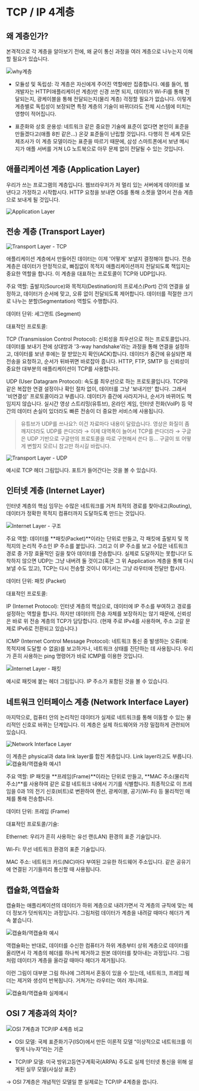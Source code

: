 
# TCP / IP 4계층
## 왜 계층인가?


본격적으로 각 계층을 알아보기 전에, 왜 굳이 통신 과정을 여러 계층으로 나누는지 이해할 필요가 있습니다.

![why계층](src/Slide4.jpg)
- 모듈성 및 독립성: 각 계층은 자신에게 주어진 역할에만 집중합니다. 예를 들어, 웹 개발자는 HTTP(애플리케이션 계층)만 신경 쓰면 되지, 데이터가 Wi-Fi를 통해 전달되는지, 광케이블을 통해 전달되는지(물리 계층) 걱정할 필요가 없습니다. 이렇게 계층별로 독립성이 보장되면 특정 계층의 기술이 바뀌더라도 전체 시스템에 미치는 영향이 적어집니다.

- 표준화와 상호 운용성: 네트워크 같은 중요한 기술에 표준이 없다면 본인이 표준을 만들겠다고(애플 8핀 같은...) 온갖 표준들이 난립할 것입니다. 다행히 전 세계 모든 제조사가 이 계층 모델이라는 표준을 따르기 때문에, 삼성 스마트폰에서 보낸 메시지가 애플 서버를 거쳐 LG 노트북으로 아무 문제 없이 전달될 수 있는 것입니다.


## 애플리케이션 계층 (Application Layer)

우리가 쓰는 프로그램의 계층입니다.
웹브라우저가 저 멀리 있는 서버에게 데이터를 보낸다고 가정하고 시작합시다.
HTTP 요청을 보내면 OS를 통해 소켓을 열어서 전송 계층으로 보내게 될 것입니다.

![Application Layer](src/Slide5.jpg)
## 전송 계층 (Transport Layer)
![Transport Layer - TCP](src/Slide6.jpg)

애플리케이션 계층에서 만들어진 데이터는 이제 '어떻게' 보낼지 결정해야 합니다. 전송 계층은 데이터가 안정적으로, 빠짐없이 목적지 애플리케이션까지 전달되도록 책임지는 중요한 역할을 합니다. 이 계층을 대표하는 프로토콜이 TCP와 UDP입니다.


주요 역할: 출발지(Source)와 목적지(Destination)의 프로세스(Port) 간의 연결을 설정하고, 데이터가 순서에 맞고, 오류 없이 전달되도록 제어합니다. 데이터를 적절한 크기로 나누는 분할(Segmentation) 역할도 수행합니다.


데이터 단위: 세그먼트 (Segment)

대표적인 프로토콜:


TCP (Transmission Control Protocol): 신뢰성을 최우선으로 하는 프로토콜입니다. 데이터를 보내기 전에 상대방과 '3-way handshake'라는 과정을 통해 연결을 설정하고, 데이터를 보낸 후에는 잘 받았는지 확인(ACK)합니다. 데이터가 중간에 유실되면 재전송을 요청하고, 순서가 뒤바뀌면 바로잡아 줍니다. HTTP, FTP, SMTP 등 신뢰성이 중요한 대부분의 애플리케이션이 TCP를 사용합니다.


UDP (User Datagram Protocol): 속도를 최우선으로 하는 프로토콜입니다. TCP와 같은 복잡한 연결 설정이나 확인 절차 없이, 데이터를 그냥 '보내기만' 합니다. 그래서 '비연결성' 프로토콜이라고 부릅니다. 데이터가 중간에 사라지거나, 순서가 바뀌어도 책임지지 않습니다. 실시간 영상 스트리밍(유튜브), 온라인 게임, 인터넷 전화(VoIP) 등 약간의 데이터 손실이 있더라도 빠른 전송이 더 중요한 서비스에 사용됩니다.


> 유튜브가 UDP를 쓰나요?: 이건 자료마다 내용이 달랐습니다. 영상은 화질이 좀 깨지더라도 UDP를 쓴다더라 → 이제 대역폭이 늘어서 TCP를 쓴다더라 → 구글은 UDP 기반으로 구글만의 프로토콜을 따로 구현해서 쓴다 등... 구글이 또 어떻게 변할지 모르니 참고만 하시길 바랍니다.

![Transport Layer - UDP](src/Slide7.jpg)

예시로 TCP 헤더 그림입니다. 포트가 들어간다는 것을 볼 수 있습니다.

## 인터넷 계층 (Internet Layer)

인터넷 계층의 핵심 임무는 수많은 네트워크를 거쳐 최적의 경로를 찾아내고(Routing), 데이터가 정확한 목적지 컴퓨터까지 도달하도록 만드는 것입니다.

![Internet Layer - 구조](src/Slide8.jpg)

주요 역할: 데이터를 **패킷(Packet)**이라는 단위로 만들고, 각 패킷에 출발지 및 목적지의 논리적 주소인 IP 주소를 붙입니다. 그리고 이 IP 주소를 보고 수많은 네트워크 경로 중 가장 효율적인 길을 찾아 데이터를 전송합니다.
실제로 도달하지는 못합니다! 도착하지 않으면 UDP는 그냥 내버려 둘 것이고(혹은 그 위 Application 계층을 통해 다시 보낼 수도 있고), TCP는 다시 전송할 것이니 여기서는 그냥 라우터에 전달만 합시다.

데이터 단위: 패킷 (Packet)

대표적인 프로토콜:

IP (Internet Protocol): 인터넷 계층의 핵심으로, 데이터에 IP 주소를 부여하고 경로를 설정하는 역할을 합니다. 하지만 데이터의 전송 자체를 보장하지는 않기 때문에, 신뢰성은 바로 위 전송 계층의 TCP가 담당합니다. (현재 주로 IPv4를 사용하며, 주소 고갈 문제로 IPv6로 전환되고 있습니다.)

ICMP (Internet Control Message Protocol): 네트워크 통신 중 발생하는 오류(예: 목적지에 도달할 수 없음)를 보고하거나, 네트워크 상태를 진단하는 데 사용됩니다. 우리가 흔히 사용하는 ping 명령어가 바로 ICMP를 이용한 것입니다.

![Internet Layer - 패킷](src/Slide9.jpg)

예시로 패킷에 붙는 헤더 그림입니다. IP 주소가 포함된 것을 볼 수 있습니다.

## 네트워크 인터페이스 계층 (Network Interface Layer)


마지막으로, 컴퓨터 안의 논리적인 데이터가 실제로 네트워크를 통해 이동할 수 있는 물리적인 신호로 바뀌는 단계입니다. 이 계층은 실제 하드웨어와 가장 밀접하게 관련되어 있습니다.

![Network Interface Layer](src/Slide10.jpg)

이 계층은 physical과 data link layer를 합친 계층입니다. Link layer라고도 부릅니다.
![캡슐화/역캡슐화 예시1](src/Slide11.jpg)

주요 역할: IP 패킷을 **프레임(Frame)**이라는 단위로 만들고, **MAC 주소(물리적 주소)**를 사용하여 같은 로컬 네트워크 내에서 기기를 식별합니다. 최종적으로 이 프레임을 0과 1의 전기 신호(비트)로 변환하여 랜선, 광케이블, 공기(Wi-Fi) 등 물리적인 매체를 통해 전송합니다.

데이터 단위: 프레임 (Frame)

대표적인 프로토콜/기술:

Ethernet: 우리가 흔히 사용하는 유선 랜(LAN) 환경의 표준 기술입니다.

Wi-Fi: 무선 네트워크 환경의 표준 기술입니다.

MAC 주소: 네트워크 카드(NIC)마다 부여된 고유한 하드웨어 주소입니다. 같은 공유기에 연결된 기기들끼리 통신할 때 사용됩니다.

## 캡슐화,역캡슐화

캡슐화는 애플리케이션의 데이터가 하위 계층으로 내려가면서 각 계층의 규칙에 맞는 헤더 정보가 덧씌워지는 과정입니다.
그림처럼 데이터가 계층을 내려갈 때마다 헤더가 계속 붙습니다.

![캡슐화/역캡슐화 예시](src/Slide12.jpg)

역캡슐화는 반대로, 데이터를 수신한 컴퓨터가 하위 계층부터 상위 계층으로 데이터를 올리면서 각 계층의 헤더를 하나씩 제거하고 원본 데이터를 찾아내는 과정입니다.
그림처럼 데이터가 계층을 올라갈 때마다 헤더가 제거됩니다.


이런 그림이 대부분 그림 하나에 그려져서 혼동이 있을 수 있는데,
네트워크, 프레임 헤더는 제거와 생성이 반복됩니다. 거쳐가는 라우터는 여러 개니까요.

![캡슐화/역캡슐화 실제예시](src/Slide13.jpg)
## OSI 7 계층과의 차이?
![OSI 7계층과 TCP/IP 4계층 비교](src/Slide14.jpg)
- OSI 모델: 국제 표준화기구(ISO)에서 만든 이론적 모델
	“이상적으로 네트워크를 이렇게 나누자”라는 기준

- TCP/IP 모델: 미국 방위고등연구계획국(ARPA) 주도로 실제 인터넷 통신을 위해 설계된 실무 모델(사실상 표준)

→ OSI 7계층은 개념적인 모델일 뿐 실제로는 TCP/IP 4계층을 씁니다.